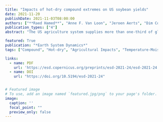 ```yaml
---
title: "Impacts of hot-dry compound extremes on US soybean yields"
date: 2021-11-20
publishDate: 2021-11-03T08:00:00
authors: ["**Raed Hamed**", "Anne F. Van Loon", "Jeroen Aerts", "Dim Coumou"]
publication_types: ["4"]
abstract: "The US agriculture system supplies more than one-third of globally-traded soybean and with 90% of US soybean produced under rainfed agriculture, soybean trade is particularly sensitive to weather and climate variability. Average growing season climate conditions can explain about one-third of US soybean yield variability. Additionally, crops can be sensitive to specific short-term weather extremes, occurring in isolation or compounding at key moments throughout crop development. Here, we identify the dominant within-season climate drivers that can explain soybean yield variability in the US, and explore synergistic effects between drivers that can lead to severe impacts. The study combines weather data from reanalysis and satellite-informed root-zone soil moisture fields with sub-national crop yields using statistical methods that account for interaction effects. Our models can explain on average about two thirds of the year-to-year yield variability (70% on all years and 60% on out-of-sample predictions). The largest negative influence on soybean yields is driven by high temperature and low soil moisture during the summer crop reproductive period. Moreover, due to synergistic effects, heat is considerably more damaging to soybean crops during dry conditions, and less so during wet conditions. Compound and interacting hot and dry summer conditions (defined by the 95th and 5th percentiles of temperature and soil moisture, respectively) reduce yields by 2 standard deviation. This sensitivity is, respectively, 4 and 3 times larger than the sensitivity to hot or dry conditions alone. Other relevant drivers of negative yield responses are lower temperatures early and late in the season, excessive precipitation in early season and dry conditions in late season. The sensitivity to the identified drivers varies across the spatial domain with higher latitudes, and thus colder regions, positively affected by high temperature during the summer period. On the other hand, warmer south-eastern regions are positively affected by low temperature late season. Historic trends in identified drivers indicates that US soybean has generally benefited from recent shifts in weather except for increasing rainfall in the early season. Overall warming conditions have reduced the risk of frost in early and late-season and potentially allowed for earlier sowing dates. More importantly, summers have been getting cooler and wetter over eastern US. Still, despite these positive changes, we show that the frequency of compound hot-dry summer events has remained unchanged over 1946-2016. In the longer term, climate models project substantially warmer summers for the continental US but uncertainty remains whether this will be accompanied by drier conditions. This highlights a critical element to explore in future studies focused on US agricultural production risk under climate change."

featured: True
publication: "*Earth System Dynamics*"
tags: ["Compound", "Hot-dry", "Agricultural Impacts", "Temperature-Moisture Couplings","Soybean US"]

links:
  - name: PDF
    url: 'https://esd.copernicus.org/preprints/esd-2021-24/esd-2021-24.pdf'  
  - name: DOI
    url: "https://doi.org/10.5194/esd-2021-24"


# Featured image
# To use, add an image named `featured.jpg/png` to your page's folder. 
image:
  caption: ''
  focal_point: ""
  preview_only: false
---
```

